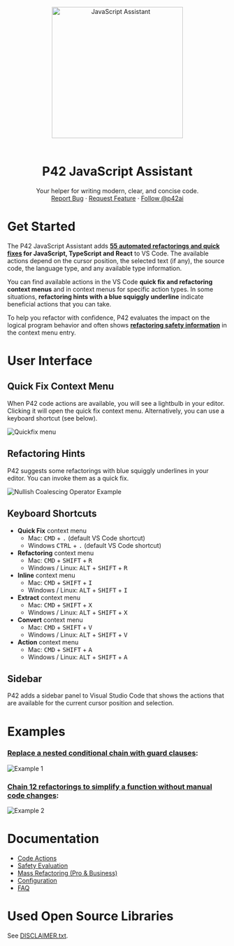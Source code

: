 <br />
<div align="center">
  <a href="https://p42.ai">
    <img 
      src="https://p42.ai/image/vscode/robot_juggling_300.png" 
      alt="JavaScript Assistant"
      height="300" />
  </a>
  <h1 align="center" style="padding-top: 20px;">P42 JavaScript Assistant</h2>
  

  <p align="center">
    Your helper for writing modern, clear, and concise code.
    <br />
    <a href="https://github.com/p42ai/refactor-vscode/issues">Report Bug</a>
    ·
    <a href="https://github.com/p42ai/refactor-vscode/issues">Request Feature</a>
    ·
    <a href="https://twitter.com/p42ai">Follow @p42ai</a>
  </p>
  
</div>


# Get Started

The P42 JavaScript Assistant adds **[55 automated refactorings and quick fixes](https://p42.ai/documentation/code-action/) for JavaScript, TypeScript and React** to VS Code. The available actions depend on the cursor position, the selected text (if any), the source code, the language type, and any available type information. 

You can find available actions in the VS Code **quick fix and refactoring context menus** and in context menus for specific action types. In some situations, **refactoring hints with a blue squiggly underline** indicate beneficial actions that you can take. 

To help you refactor with confidence, P42 evaluates the impact on the logical program behavior and often shows **[refactoring safety information](https://p42.ai/documentation/p42-for-vscode/safety-evaluation)** in the context menu entry.

# User Interface

## Quick Fix Context Menu
When P42 code actions are available, you will see a lightbulb in your editor. Clicking it will open the quick fix context menu. Alternatively, you can use a keyboard shortcut (see below).

![Quickfix menu](https://p42.ai/image/vscode/feature-lightbulb-quickfix-menu.gif)

## Refactoring Hints

 P42 suggests some refactorings with blue squiggly underlines in your editor. You can invoke them as a quick fix.

![Nullish Coalescing Operator Example](https://p42.ai/image/vscode/feature-suggestion.png)

## Keyboard Shortcuts

- **Quick Fix** context menu
  - Mac: <kbd>CMD</kbd> + <kbd>.</kbd> (default VS Code shortcut)
  - Windows <kbd>CTRL</kbd> + <kbd>.</kbd> (default VS Code shortcut)
- **Refactoring** context menu
  - Mac: <kbd>CMD</kbd> + <kbd>SHIFT</kbd> + <kbd>R</kdb>
  - Windows / Linux: <kbd>ALT</kbd> + <kbd>SHIFT</kbd> + <kbd>R</kbd>
- **Inline** context menu
  - Mac: <kbd>CMD</kbd> + <kbd>SHIFT</kbd> + <kbd>I</kbd>
  - Windows / Linux: <kbd>ALT</kbd> + <kbd>SHIFT</kbd> + <kbd>I</kbd>
- **Extract** context menu
  - Mac: <kbd>CMD</kbd> + <kbd>SHIFT</kbd> + <kbd>X</kbd>
  - Windows / Linux: <kbd>ALT</kbd> + <kbd>SHIFT</kbd> + <kbd>X</kbd>
- **Convert** context menu
  - Mac: <kbd>CMD</kbd> + <kbd>SHIFT</kbd> + <kbd>V</kbd>
  - Windows / Linux: <kbd>ALT</kbd> + <kbd>SHIFT</kbd> + <kbd>V</kbd>
- **Action** context menu
  - Mac: <kbd>CMD</kbd> + <kbd>SHIFT</kbd> + <kbd>A</kbd>
  - Windows / Linux: <kbd>ALT</kbd> + <kbd>SHIFT</kbd> + <kbd>A</kbd>  

## Sidebar

P42 adds a sidebar panel to Visual Studio Code that shows the actions that are available for the current cursor position and selection.

# Examples

### [Replace a nested conditional chain with guard clauses](https://p42.ai/blog/2021-09-29/javascript-refactoring-in-action-replace-nested-if-else-with-guards):
![Example 1](https://p42.ai/image/vscode/vscode-example-1.gif)


### [Chain 12 refactorings to simplify a function without manual code changes](https://p42.ai/blog/2021-12-01/simplifying-a-javascript-function-with-12-automated-refactorings):
![Example 2](https://p42.ai/image/vscode/vscode-intro.gif)

# Documentation

* [Code Actions](https://p42.ai/documentation/code-action)
* [Safety Evaluation](https://p42.ai/documentation/p42-for-vscode/safety-evaluation)
* [Mass Refactoring (Pro & Business)](https://p42.ai/documentation/p42-for-vscode/mass-refactoring)
* [Configuration](https://p42.ai/documentation/p42-for-vscode/configuration)
* [FAQ](https://p42.ai/documentation/p42-for-vscode/faq)

# Used Open Source Libraries

See [DISCLAIMER.txt](https://raw.githubusercontent.com/p42ai/refactor-vscode/main/DISCLAIMER.txt).
